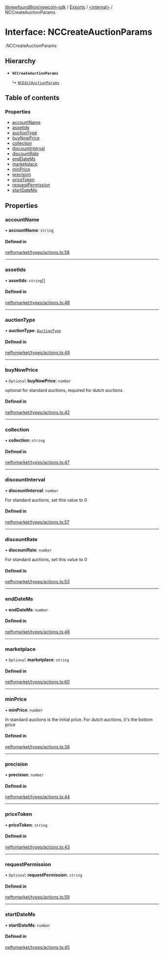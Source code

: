 [@newfound8ion/newcoin-sdk](../README.md) / [Exports](../modules.md) / [<internal\>](../modules/internal_.md) / NCCreateAuctionParams

# Interface: NCCreateAuctionParams

[<internal>](../modules/internal_.md).NCCreateAuctionParams

## Hierarchy

- **`NCCreateAuctionParams`**

  ↳ [`NCEditAuctionParams`](internal_.NCEditAuctionParams.md)

## Table of contents

### Properties

- [accountName](internal_.NCCreateAuctionParams.md#accountname)
- [assetIds](internal_.NCCreateAuctionParams.md#assetids)
- [auctionType](internal_.NCCreateAuctionParams.md#auctiontype)
- [buyNowPrice](internal_.NCCreateAuctionParams.md#buynowprice)
- [collection](internal_.NCCreateAuctionParams.md#collection)
- [discountInterval](internal_.NCCreateAuctionParams.md#discountinterval)
- [discountRate](internal_.NCCreateAuctionParams.md#discountrate)
- [endDateMs](internal_.NCCreateAuctionParams.md#enddatems)
- [marketplace](internal_.NCCreateAuctionParams.md#marketplace)
- [minPrice](internal_.NCCreateAuctionParams.md#minprice)
- [precision](internal_.NCCreateAuctionParams.md#precision)
- [priceToken](internal_.NCCreateAuctionParams.md#pricetoken)
- [requestPermission](internal_.NCCreateAuctionParams.md#requestpermission)
- [startDateMs](internal_.NCCreateAuctionParams.md#startdatems)

## Properties

### accountName

• **accountName**: `string`

#### Defined in

[neftymarket/types/actions.ts:58](https://github.com/newfound8ion/newcoin-sdk/blob/86b014f/src/neftymarket/types/actions.ts#L58)

___

### assetIds

• **assetIds**: `string`[]

#### Defined in

[neftymarket/types/actions.ts:48](https://github.com/newfound8ion/newcoin-sdk/blob/86b014f/src/neftymarket/types/actions.ts#L48)

___

### auctionType

• **auctionType**: [`AuctionType`](../enums/internal_.AuctionType.md)

#### Defined in

[neftymarket/types/actions.ts:49](https://github.com/newfound8ion/newcoin-sdk/blob/86b014f/src/neftymarket/types/actions.ts#L49)

___

### buyNowPrice

• `Optional` **buyNowPrice**: `number`

optional for standard auctions, required for dutch auctions

#### Defined in

[neftymarket/types/actions.ts:42](https://github.com/newfound8ion/newcoin-sdk/blob/86b014f/src/neftymarket/types/actions.ts#L42)

___

### collection

• **collection**: `string`

#### Defined in

[neftymarket/types/actions.ts:47](https://github.com/newfound8ion/newcoin-sdk/blob/86b014f/src/neftymarket/types/actions.ts#L47)

___

### discountInterval

• **discountInterval**: `number`

For standard auctions, set this value to 0

#### Defined in

[neftymarket/types/actions.ts:57](https://github.com/newfound8ion/newcoin-sdk/blob/86b014f/src/neftymarket/types/actions.ts#L57)

___

### discountRate

• **discountRate**: `number`

For standard auctions, set this value to 0

#### Defined in

[neftymarket/types/actions.ts:53](https://github.com/newfound8ion/newcoin-sdk/blob/86b014f/src/neftymarket/types/actions.ts#L53)

___

### endDateMs

• **endDateMs**: `number`

#### Defined in

[neftymarket/types/actions.ts:46](https://github.com/newfound8ion/newcoin-sdk/blob/86b014f/src/neftymarket/types/actions.ts#L46)

___

### marketplace

• `Optional` **marketplace**: `string`

#### Defined in

[neftymarket/types/actions.ts:60](https://github.com/newfound8ion/newcoin-sdk/blob/86b014f/src/neftymarket/types/actions.ts#L60)

___

### minPrice

• **minPrice**: `number`

In standard auctions is the initial price. For dutch auctions,
it's the bottom price

#### Defined in

[neftymarket/types/actions.ts:38](https://github.com/newfound8ion/newcoin-sdk/blob/86b014f/src/neftymarket/types/actions.ts#L38)

___

### precision

• **precision**: `number`

#### Defined in

[neftymarket/types/actions.ts:44](https://github.com/newfound8ion/newcoin-sdk/blob/86b014f/src/neftymarket/types/actions.ts#L44)

___

### priceToken

• **priceToken**: `string`

#### Defined in

[neftymarket/types/actions.ts:43](https://github.com/newfound8ion/newcoin-sdk/blob/86b014f/src/neftymarket/types/actions.ts#L43)

___

### requestPermission

• `Optional` **requestPermission**: `string`

#### Defined in

[neftymarket/types/actions.ts:59](https://github.com/newfound8ion/newcoin-sdk/blob/86b014f/src/neftymarket/types/actions.ts#L59)

___

### startDateMs

• **startDateMs**: `number`

#### Defined in

[neftymarket/types/actions.ts:45](https://github.com/newfound8ion/newcoin-sdk/blob/86b014f/src/neftymarket/types/actions.ts#L45)
